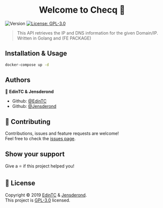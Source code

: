 <h1 align="center">Welcome to Checq 👋</h1>
<p>
  <img alt="Version" src="https://img.shields.io/badge/version-0.0.1-blue.svg?cacheSeconds=2592000" />
  <a href="https://github.com/EdinTC/Checq/blob/master/LICENSE">
    <img alt="License: GPL-3.0" src="https://img.shields.io/badge/License-GPL-3.0-yellow.svg" target="_blank" />
  </a>
</p>

> This API retrieves the IP and DNS information for the given Domain/IP. Written in Golang and (FE PACKAGE)

## Installation & Usage

```sh
docker-compose up -d
```

## Authors

👤 **EdinTC & Jensderond**

* Github: [@EdinTC](https://github.com/EdinTC)
* Github: [@Jensderond](https://github.com/Jensderond)

## 🤝 Contributing

Contributions, issues and feature requests are welcome!<br />Feel free to check the [issues page](https://github.com/EdinTC/Checq/issues).

## Show your support

Give a ⭐️ if this project helped you!

## 📝 License

Copyright © 2019 [EdinTC](https://github.com/EdinTC) & [Jensderond](https://github.com/Jensderond).<br />
This project is [GPL-3.0](https://github.com/EdinTC/Checq/blob/master/LICENSE) licensed.
